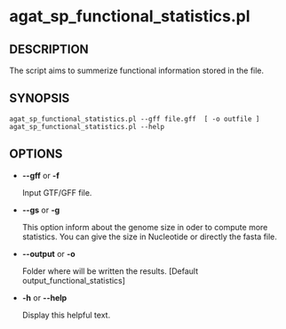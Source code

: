 # agat\_sp\_functional\_statistics.pl

## DESCRIPTION

The script aims to summerize functional information stored in the file.

## SYNOPSIS

```
agat_sp_functional_statistics.pl --gff file.gff  [ -o outfile ]
agat_sp_functional_statistics.pl --help
```

## OPTIONS

- **--gff** or **-f**

    Input GTF/GFF file.

- **--gs** or **-g**

    This option inform about the genome size in oder to compute more statistics.
    You can give the size in Nucleotide or directly the fasta file.

- **--output** or **-o**

    Folder where will be written the results. \[Default output_functional_statistics\]

- **-h** or **--help**

    Display this helpful text.

